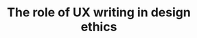 ---
title: The role of UX writing in design ethics
intro: 'Dark patterns are user interface patterns specifically designed to trick a person into making a choice they wouldn’t want to make. When the words in your product frustrate, shame, or manipulate people into taking actions they wouldn’t otherwise have taken, the user experience fails.'
category:
- Design ethics
- UX writing
link: 'https://medium.com/dropbox-design/the-role-of-ux-writing-in-design-ethics-e9cbb456234c'
site: Dropbox Design
type: Article
---